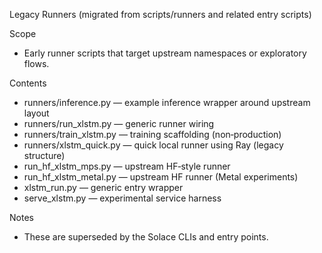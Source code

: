 Legacy Runners (migrated from scripts/runners and related entry scripts)

Scope
- Early runner scripts that target upstream namespaces or exploratory flows.

Contents
- runners/inference.py — example inference wrapper around upstream layout
- runners/run_xlstm.py — generic runner wiring
- runners/train_xlstm.py — training scaffolding (non‑production)
- runners/xlstm_quick.py — quick local runner using Ray (legacy structure)
- run_hf_xlstm_mps.py — upstream HF‑style runner
- run_hf_xlstm_metal.py — upstream HF runner (Metal experiments)
- xlstm_run.py — generic entry wrapper
- serve_xlstm.py — experimental service harness

Notes
- These are superseded by the Solace CLIs and entry points.

